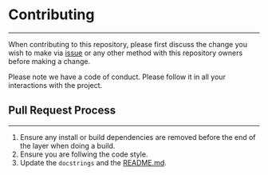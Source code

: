 # Contributing
---
When contributing to this repository, please first discuss the change you wish to make via [issue](https://github.com/AI2Business/mkdocstrings-sourcelink/issues) or any other method with this repository owners before making a change.

Please note we have a code of conduct. Please follow it in all your interactions with the project.

## Pull Request Process
---

1. Ensure any install or build dependencies are removed before the end of the layer when doing a build.
2. Ensure you are follwing the code style. 
3. Update the `docstrings` and the [README.md](https://github.com/AI2Business/mkdocstrings-sourcelink/blob/main/README.md).
